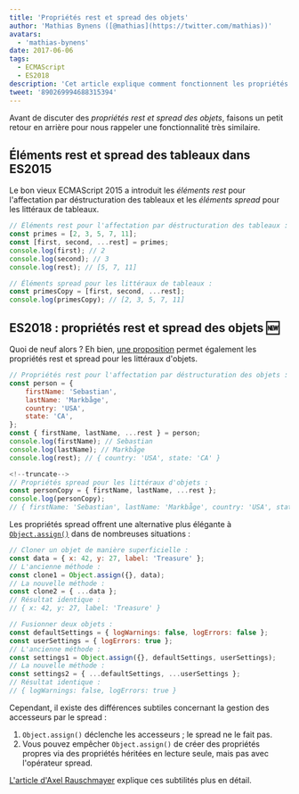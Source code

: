 ```yaml
---
title: 'Propriétés rest et spread des objets'
author: 'Mathias Bynens ([@mathias](https://twitter.com/mathias))'
avatars:
  - 'mathias-bynens'
date: 2017-06-06
tags:
  - ECMAScript
  - ES2018
description: 'Cet article explique comment fonctionnent les propriétés rest et spread des objets en JavaScript, et revient sur les éléments rest et spread des tableaux.'
tweet: '890269994688315394'
---
```

Avant de discuter des _propriétés rest et spread des objets_, faisons un petit retour en arrière pour nous rappeler une fonctionnalité très similaire.

## Éléments rest et spread des tableaux dans ES2015

Le bon vieux ECMAScript 2015 a introduit les _éléments rest_ pour l'affectation par déstructuration des tableaux et les _éléments spread_ pour les littéraux de tableaux.

```js
// Éléments rest pour l'affectation par déstructuration des tableaux :
const primes = [2, 3, 5, 7, 11];
const [first, second, ...rest] = primes;
console.log(first); // 2
console.log(second); // 3
console.log(rest); // [5, 7, 11]

// Éléments spread pour les littéraux de tableaux :
const primesCopy = [first, second, ...rest];
console.log(primesCopy); // [2, 3, 5, 7, 11]
```

<feature-support chrome="47"
                 firefox="16"
                 safari="8"
                 nodejs="6"
                 babel="yes"></feature-support>

## ES2018 : propriétés rest et spread des objets 🆕

Quoi de neuf alors ? Eh bien, [une proposition](https://github.com/tc39/proposal-object-rest-spread) permet également les propriétés rest et spread pour les littéraux d'objets.

```js
// Propriétés rest pour l'affectation par déstructuration des objets :
const person = {
    firstName: 'Sebastian',
    lastName: 'Markbåge',
    country: 'USA',
    state: 'CA',
};
const { firstName, lastName, ...rest } = person;
console.log(firstName); // Sebastian
console.log(lastName); // Markbåge
console.log(rest); // { country: 'USA', state: 'CA' }

<!--truncate-->
// Propriétés spread pour les littéraux d'objets :
const personCopy = { firstName, lastName, ...rest };
console.log(personCopy);
// { firstName: 'Sebastian', lastName: 'Markbåge', country: 'USA', state: 'CA' }
```

Les propriétés spread offrent une alternative plus élégante à [`Object.assign()`](https://developer.mozilla.org/en-US/docs/Web/JavaScript/Reference/Global_Objects/Object/assign) dans de nombreuses situations :

```js
// Cloner un objet de manière superficielle :
const data = { x: 42, y: 27, label: 'Treasure' };
// L'ancienne méthode :
const clone1 = Object.assign({}, data);
// La nouvelle méthode :
const clone2 = { ...data };
// Résultat identique :
// { x: 42, y: 27, label: 'Treasure' }

// Fusionner deux objets :
const defaultSettings = { logWarnings: false, logErrors: false };
const userSettings = { logErrors: true };
// L'ancienne méthode :
const settings1 = Object.assign({}, defaultSettings, userSettings);
// La nouvelle méthode :
const settings2 = { ...defaultSettings, ...userSettings };
// Résultat identique :
// { logWarnings: false, logErrors: true }
```

Cependant, il existe des différences subtiles concernant la gestion des accesseurs par le spread :

1. `Object.assign()` déclenche les accesseurs ; le spread ne le fait pas.
1. Vous pouvez empêcher `Object.assign()` de créer des propriétés propres via des propriétés héritées en lecture seule, mais pas avec l'opérateur spread.

[L'article d'Axel Rauschmayer](http://2ality.com/2016/10/rest-spread-properties.html#spread-defines-properties-objectassign-sets-them) explique ces subtilités plus en détail.

<feature-support chrome="60"
                 firefox="55"
                 safari="11.1"
                 nodejs="8.6"
                 babel="yes"></feature-support>
